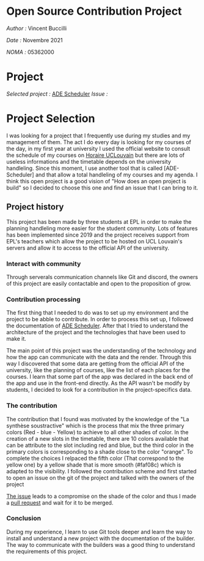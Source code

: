 # Open Source Contribution Project
*Author :* Vincent Buccilli

*Date :* Novembre 2021

*NOMA :* 05362000

# Project

*Selected project :* [ADE Scheduler](https://github.com/SnaKyEyeS/ADE-Scheduler)
*Issue :* 

# Project Selection

I was looking for a project that I frequently use during my studies and my management of them. The act I do every day is looking for my courses of the day, 
in my first year at university I used the official website to consult the schedule of my courses on [Horaire UCLouvain](http://horaire.uclouvain.be/direct/index.jsp?displayConfName=webEtudiant&fbclid=IwAR0teCwaqz6ZMITEvkHso2qTCwhixoTrRFpyWtLg5IE5cjbeM1His2jvwds) 
but there are lots of useless informations and the timetable depends on the university handleling. Since this moment, I use another tool that is called [ADE-Scheduler] and 
that allow a total handleling of my courses and my agenda. I think this open project is a good vision of "How does an open project is build" so I decided to choose this one and 
find an issue that I can bring to it. 

## Project history

This project has been made by three students at EPL in order to make the planning handleling more easier for the student community. Lots of features has been implemented since 2019 
and the project receives support from EPL's teachers which allow the project to be hosted on UCL Louvain's servers and allow it to access to the official API of the university.

### Interact with community

Through serverals communication channels like Git and discord, the owners of this project are easily contactable and open to the proposition of grow.

### Contribution processing

The first thing that I needed to do was to set up my environment and the project to be abble to contribute. In order to process this set up, I followed the documentation of [ADE Scheduler](https://ade-scheduler.readthedocs.io/en/latest/). After that I tried to understand 
the architecture of the project and the technologies that have been used to make it. 

The main point of this project was the understanding of the technology and how the app can communicate with the data and the render. Through this way I discovered that some data are getting from the official API of the university,
like the planning of courses, like the list of each places for the courses. I learn that some part of the app was declared in the back end of the app and use in the front-end directly. 
As the API wasn't be modify by students, I decided to look for a contribution in the project-specifics data.

### The contribution

The contribution that I found was motivated by the knowledge of the "La synthèse soustractive" which is the process that mix the three primary colors (Red - blue - Yellow) to achieve to 
all other shades of color. In the creation of a new slots in the timetable, there are 10 colors available that can be attribute to the slot including red and blue, but the third color in the primary colors is corresponding 
to a shade close to the color "orange". To complete the choices I relpaced the fifth color (That correspond to the yellow one) by a yellow shade that is more smooth (#faf08c) which is adapted to the visibility.
I followed the contribution scheme and first started to open an issue on the git of the project and talked with the owners of the project 

[The issue](https://github.com/ADE-Scheduler/ADE-Scheduler/issues/616) leads to a compromise on the shade of the color and thus I made a [pull request](https://github.com/ADE-Scheduler/ADE-Scheduler/pull/628) and wait for it to be merged.
### Conclusion

During my experience, I learn to use Git tools deeper and learn the way to install and understand a new project with the documentation of the builder. 
The way to communicate with the builders was a good thing to understand the requirements of this project.